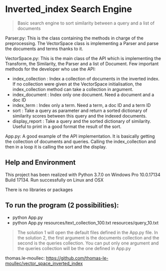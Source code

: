 # Inverted_index Search Engine
>Basic search engine to sort similarity between a query and a list of documents

Parser.py: This is the class containing the methods in charge of the preprocessing. The VectorSpace class is implementing a Parser and parse the documents and terms thanks to it.

VectorSpace.py: This is the main class of the API which is implementing the Transform, the Similarity, the Parser and a list of Document. Few important methods for the developer who use the API:
* index_collection : Index a collection of documents in the inverted index. If no collection were given at the VectorSpace initialisation, the index_collection method can take a collection in argument.
* index_document : Index only one document. Need a document and a doc ID
* index_term : Index only a term. Need a term, a doc ID and a term ID
* sort : Take a query as parameter and return a sorted dictionary of similarity scores between this query and the indexed documents.
* display_report : Take a query and the sorted dictionary of similarity. Useful to print in a good format the result of the sort.

App.py: A good example of the API implementation. It is basically getting the collection of documents and queries. Calling the index_collection and then in a loop it is calling the sort and the display.

## Help and Environment
This project has been realized with Python 3.7.0 on Windows Pro 10.0.17134 Build 17134.
Run successfully on Linux and OSX

There is no libraries or packages

## To run the program (2 possibilities): 
* python App.py
* python App.py resources/text_collection_100.txt resources/query_10.txt

>The solution 1 will open the default files defined in the App.py file.
In the solution 2, the first argument is the documents collection and the second is the queries collection. You can put only one argument and the queries collection will be the one defined in App.py


thomas.le-moullec:
https://github.com/thomas-le-moullec/vector_space_inverted_index